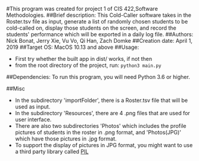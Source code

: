#This program was created for project 1 of CIS 422,Software Methodologies.
##Brief description: 
This Cold-Caller software takes in the Roster.tsv file as input, generate a list of randomly chosen students to be cold-called on, display those students on the screen, and record the students' performance which will be exported in a daily log file.
##Authors: 
Nick Bonat, Jerry Xie, Vu Vo, Qi Han, Zach Domke
##Creation date: 
April 1, 2019
##Target OS: 
MacOS 10.13 and above
##Usage: 
- First try whether the built app in dist/ works, if not then
- from the root directory of the project, run:
	```python3 main.py```

##Dependencies: 
To run this program, you will need Python 3.6 or higher.

##Misc
- In the subdirectory 'importFolder', there is a Roster.tsv file that will be used as input.
- In the subdirectory 'Resources', there are 4 .png files that are used for user interface. 
- There are also two subdirectories 'Photos' which includes the profile pictures of students in the roster in .png format, and 'Photos(JPG)' which have those pictures in .jpg format.
- To support the display of pictures in JPG format, you might want to use a third party library called [PIL](https://pillow.readthedocs.io/en/stable/)

